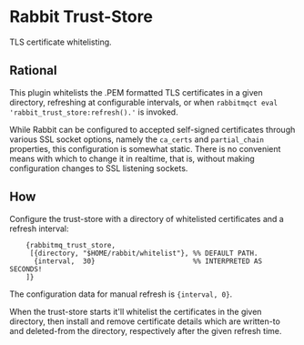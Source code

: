 Rabbit Trust-Store
=====

TLS certificate whitelisting.

Rational
-----

This plugin whitelists the .PEM formatted TLS certificates in a given
directory, refreshing at configurable intervals, or when `rabbitmqct
eval 'rabbit_trust_store:refresh().'` is invoked.

While Rabbit can be configured to accepted self-signed certificates
through various SSL socket options, namely the `ca_certs` and
`partial_chain` properties, this configuration is somewhat static.
There is no convenient means with which to change it in realtime, that
is, without making configuration changes to SSL listening sockets.

How
-----

Configure the trust-store with a directory of whitelisted certificates
and a refresh interval:

```
    {rabbitmq_trust_store,
     [{directory, "$HOME/rabbit/whitelist"}, %% DEFAULT PATH.
      {interval,  30}                        %% INTERPRETED AS SECONDS!
    ]}
```

The configuration data for manual refresh is `{interval, 0}`.

When the trust-store starts it'll whitelist the certificates in the
given directory, then install and remove certificate details which are
written-to and deleted-from the directory, respectively after the
given refresh time.
